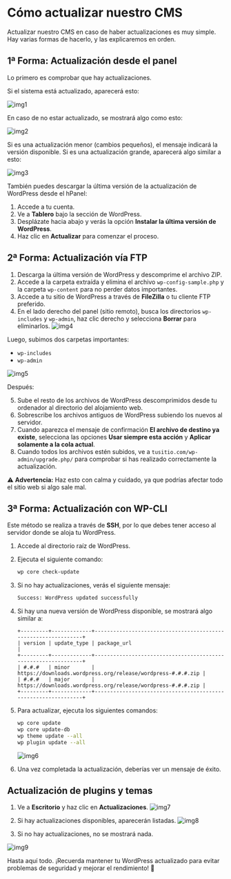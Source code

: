 # Cómo actualizar nuestro CMS

Actualizar nuestro CMS en caso de haber actualizaciones es muy simple. Hay varias formas de hacerlo, y las explicaremos en orden.

## 1ª Forma: Actualización desde el panel

Lo primero es comprobar que hay actualizaciones.

Si el sistema está actualizado, aparecerá esto:

![img1](/WP-Fase2/IMG/ca1.png)


En caso de no estar actualizado, se mostrará algo como esto:

![img2](/WP-Fase2/IMG/ca2.png)

Si es una actualización menor (cambios pequeños), el mensaje indicará la versión disponible. Si es una actualización grande, aparecerá algo similar a esto:

![img3](/WP-Fase2/IMG/ca3.png)


También puedes descargar la última versión de la actualización de WordPress desde el hPanel:

1. Accede a tu cuenta.
2. Ve a **Tablero** bajo la sección de WordPress.
3. Desplázate hacia abajo y verás la opción **Instalar la última versión de WordPress**.
4. Haz clic en **Actualizar** para comenzar el proceso.

## 2ª Forma: Actualización vía FTP

1. Descarga la última versión de WordPress y descomprime el archivo ZIP.
2. Accede a la carpeta extraída y elimina el archivo `wp-config-sample.php` y la carpeta `wp-content` para no perder datos importantes.
3. Accede a tu sitio de WordPress a través de **FileZilla** o tu cliente FTP preferido.
4. En el lado derecho del panel (sitio remoto), busca los directorios `wp-includes` y `wp-admin`, haz clic derecho y selecciona **Borrar** para eliminarlos.
![img4](/WP-Fase2/IMG/ca4.png)


Luego, subimos dos carpetas importantes:

- `wp-includes`
- `wp-admin`

![img5](/WP-Fase2/IMG/ca5.png)


Después:

5. Sube el resto de los archivos de WordPress descomprimidos desde tu ordenador al directorio del alojamiento web.
6. Sobrescribe los archivos antiguos de WordPress subiendo los nuevos al servidor.
7. Cuando aparezca el mensaje de confirmación **El archivo de destino ya existe**, selecciona las opciones **Usar siempre esta acción** y **Aplicar solamente a la cola actual**.
8. Cuando todos los archivos estén subidos, ve a `tusitio.com/wp-admin/upgrade.php/` para comprobar si has realizado correctamente la actualización.

⚠️ **Advertencia:** Haz esto con calma y cuidado, ya que podrías afectar todo el sitio web si algo sale mal.

## 3ª Forma: Actualización con WP-CLI

Este método se realiza a través de **SSH**, por lo que debes tener acceso al servidor donde se aloja tu WordPress.

1. Accede al directorio raíz de WordPress.
2. Ejecuta el siguiente comando:
   ```bash
   wp core check-update
   ```
3. Si no hay actualizaciones, verás el siguiente mensaje:
   ```bash
   Success: WordPress updated successfully
   ```
4. Si hay una nueva versión de WordPress disponible, se mostrará algo similar a:
   ```
   +---------+-------------+---------------------------------------------------------------+
   | version | update_type | package_url                                                 |
   +---------+-------------+---------------------------------------------------------------+
   | #.#.#   | minor       | https://downloads.wordpress.org/release/wordpress-#.#.#.zip |
   | #.#.#   | major       | https://downloads.wordpress.org/release/wordpress-#.#.#.zip |
   +---------+-------------+---------------------------------------------------------------+
   ```
5. Para actualizar, ejecuta los siguientes comandos:
   ```bash
   wp core update
   wp core update-db
   wp theme update --all
   wp plugin update --all
   ```
   ![img6](/WP-Fase2/IMG/ca6.png)

6. Una vez completada la actualización, deberías ver un mensaje de éxito.

## Actualización de plugins y temas

1. Ve a **Escritorio** y haz clic en **Actualizaciones**.
![img7](/WP-Fase2/IMG/ca7.png)

2. Si hay actualizaciones disponibles, aparecerán listadas.
![img8](/WP-Fase2/IMG/ca8.png)

3. Si no hay actualizaciones, no se mostrará nada.

![img9](/WP-Fase2/IMG/ca9.png)


Hasta aquí todo. ¡Recuerda mantener tu WordPress actualizado para evitar problemas de seguridad y mejorar el rendimiento! 🚀
